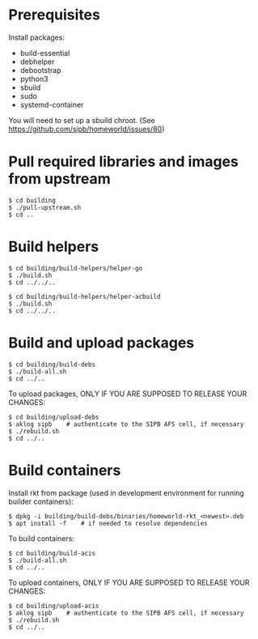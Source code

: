 # Prerequisites

Install packages:

 * build-essential
 * debhelper
 * debootstrap
 * python3
 * sbuild
 * sudo
 * systemd-container

You will need to set up a sbuild chroot. (See https://github.com/sipb/homeworld/issues/80)

# Pull required libraries and images from upstream
    $ cd building
    $ ./pull-upstream.sh
    $ cd ..

# Build helpers

    $ cd building/build-helpers/helper-go
    $ ./build.sh
    $ cd ../../..

    $ cd building/build-helpers/helper-acbuild
    $ ./build.sh
    $ cd ../../..

# Build and upload packages

    $ cd building/build-debs
    $ ./build-all.sh
    $ cd ../..

To upload packages, ONLY IF YOU ARE SUPPOSED TO RELEASE YOUR CHANGES:

    $ cd building/upload-debs
    $ aklog sipb    # authenticate to the SIPB AFS cell, if necessary
    $ ./rebuild.sh
    $ cd ../..

# Build containers

Install rkt from package (used in development environment for running builder containers):

    $ dpkg -i building/build-debs/binaries/homeworld-rkt_<newest>.deb
    $ apt install -f    # if needed to resolve dependencies

To build containers:

    $ cd building/build-acis
    $ ./build-all.sh
    $ cd ../..

To upload containers, ONLY IF YOU ARE SUPPOSED TO RELEASE YOUR CHANGES:

    $ cd building/upload-acis
    $ aklog sipb    # authenticate to the SIPB AFS cell, if necessary
    $ ./rebuild.sh
    $ cd ../..
